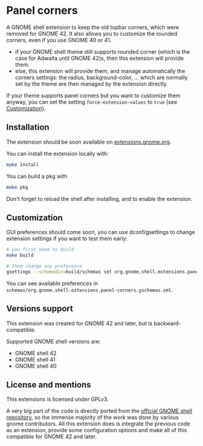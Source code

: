 # Panel corners

A GNOME shell extension to keep the old topbar corners, which were removed for GNOME 42. It also allows you to customize the rounded corners, even if you use GNOME 40 or 41.

- if your GNOME shell theme still supports rounded corner (which is the case for Adwaita until GNOME 42)s, then this extension will provide them.
- else, this extension will provide them, and manage automatically the corners settings: the radius, background-color, ... which are normally set by the theme are then managed by the extension directly.

If your theme supports panel corners but you want to customize them anyway, you can set the setting `force-extension-values` to `true` (see [Customization](https://github.com/aunetx/panel-corners/edit/master/README.md#Customization)).

## Installation

The extension should be soon available on [extensions.gnome.org](extensions.gnome.org).

You can install the extension locally with:

```sh
make install
```

You can build a pkg with

```sh
make pkg
```

Don't forget to reload the shell after installing, and to enable the extension.

## Customization

GUI preferences should come soon, you can use dconf/gsettings to change extension settings if you want to test them early:

```sh
# you first need to build
make build

# then change any preference
gsettings --schemadir=build/schemas set org.gnome.shell.extensions.panel-corners preference value
```

You can see available preferences in `schemas/org.gnome.shell.extensions.panel-corners.gschemas.xml`.

## Versions support

This extension was created for GNOME 42 and later, but is backward-compatible.

Supported GNOME shell versions are:

- GNOME shell 42
- GNOME shell 41
- GNOME shell 40

## License and mentions

This extensions is licensed under GPLv3.

A very big part of the code is directly ported from the [official GNOME shell repository](https://gitlab.gnome.org/GNOME/gnome-shell), so the immense majority of the work was done by various gnome contributors. All this extension does is integrate the previous code as an extension, provide some configuration options and make all of this compatible for GNOME 42 and later.
